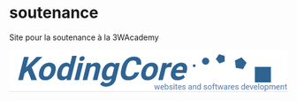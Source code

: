 # soutenance
Site pour la soutenance à la 3WAcademy

![Logo de mon projet](assets/images/logos/logo-kodingcore-blue.png)
